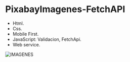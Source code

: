 # PixabayImagenes-FetchAPI

* Html.
* Css.
* Mobile First.
* JavaScript: Validacion, FetchApi.
* Web service.
 
![IMAGENES](https://user-images.githubusercontent.com/84733911/167691620-60ec562e-2e7c-44bc-a52b-37535410472d.png)
